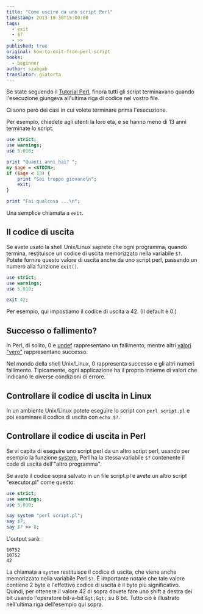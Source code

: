 ```yaml
---
title: "Come uscire da uno script Perl"
timestamp: 2013-10-30T15:00:00
tags:
  - exit
  - $?
  - >>
published: true
original: how-to-exit-from-perl-script
books:
  - beginner
author: szabgab
translator: giatorta
---
```



Se state seguendo il [Tutorial Perl](/perl-tutorial), finora tutti gli script terminavano quando
l'esecuzione giungeva all'ultima riga di codice nel vostro file.

Ci sono però dei casi in cui volete terminare prima l'esecuzione.

Per esempio, chiedete agli utenti la loro età, e se hanno meno di 13 anni terminate lo script.


```perl
use strict;
use warnings;
use 5.010;

print "Quanti anni hai? ";
my $age = <STDIN>;
if ($age < 13) {
    print "Sei troppo giovane\n";
    exit;
}

print "Fai qualcosa ...\n";
```

Una semplice chiamata a `exit`.

## Il codice di uscita

Se avete usato la shell Unix/Linux saprete che ogni programma,
quando termina, restituisce un codice di uscita memorizzato nella variabile `$?`.
Potete fornire questo valore di uscita anche da uno script perl, passando un numero alla
funzione `exit()`.


```perl
use strict;
use warnings;
use 5.010;

exit 42;
```

Per esempio, qui impostiamo il codice di uscita a 42. (Il default è 0.)

## Successo o fallimento?

In Perl, di solito, 0 e [undef](/undef-and-defined-in-perl) rappresentano un fallimento,
mentre altri [valori "vero"](/boolean-values-in-perl) rappresentano successo.

Nel mondo della shell Unix/Linux, 0 rappresenta successo e gli altri numeri fallimento.
Tipicamente, ogni applicazione ha il proprio insieme di valori che indicano le diverse condizioni di errore.


## Controllare il codice di uscita in Linux

In un ambiente Unix/Linux potete eseguire lo script con `perl script.pl` e poi
esaminare il codice di uscita con `echo $?`.


## Controllare il codice di uscita in Perl

Se vi capita di eseguire uno script perl da un altro script perl, usando per
esempio la funzione [system](https://perlmaven.com/running-external-programs-from-perl), 
Perl ha la stessa variabile `$?` contenente il code di uscita dell'"altro programma".

Se avete il codice sopra salvato in un file script.pl e avete un altro script "executor.pl" come questo:


```perl
use strict;
use warnings;
use 5.010;

say system "perl script.pl";
say $?;
say $? >> 8;
```

L'output sarà:

```
10752
10752
42
```

La chiamata a `system` restituisce il codice di uscita, che viene anche memorizzato nella variabile
Perl `$?`. È importante notare che tale valore contiene 2 byte e l'effettivo
codice di uscita è il byte più significativo. Quindi, per ottenere il valore 42 di sopra dovete fare uno shift a destra dei
bit usando l'operatore bit-a-bit `&gt;&gt;` su 8 bit. Tutto ciò è illustrato nell'ultima
riga dell'esempio qui sopra.
